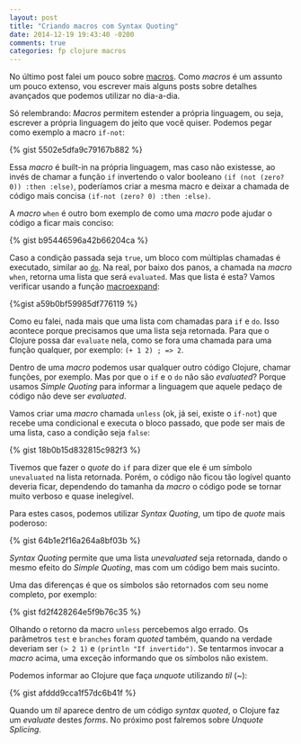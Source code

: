 ```yaml
---
layout: post
title: "Criando macros com Syntax Quoting"
date: 2014-12-19 19:43:40 -0200
comments: true
categories: fp clojure macros
---
```


No último post falei um pouco sobre [macros](http://lucasas.github.io/blog/2014/12/10/pattern-matching-clojure-erlang). Como *macros* é um assunto um pouco extenso, vou escrever mais alguns posts sobre detalhes avançados que podemos utilizar no dia-a-dia. <!-- more -->

Só relembrando: *Macros* permitem estender a própria linguagem, ou seja, escrever a própria linguagem do jeito que você quiser. Podemos pegar como exemplo a macro `if-not`:

{% gist 5502e5dfa9c79167b882 %}

Essa *macro* é built-in na própria linguagem, mas caso não existesse, ao invés de chamar a função `if` invertendo o valor booleano `(if (not (zero? 0)) :then :else)`, poderíamos criar a mesma macro e deixar a chamada de código mais concisa `(if-not (zero? 0) :then :else)`.

A *macro* `when` é outro bom exemplo de como uma *macro* pode ajudar o código a ficar mais conciso:

{% gist b95446596a42b66204ca %}

Caso a condição passada seja `true`, um bloco com múltiplas chamadas é executado, similar ao [`do`](https://clojuredocs.org/clojure.core/do). Na real, por baixo dos panos, a chamada na *macro* `when`, retorna uma lista que será `evaluated`. Mas que lista é esta? Vamos verificar usando a função [macroexpand](https://clojuredocs.org/clojure.core/macroexpand):

{%gist a59b0bf59985df776119 %}

Como eu falei, nada mais que uma lista com chamadas para `if` e `do`. Isso acontece porque precisamos que uma lista seja retornada. Para que o Clojure possa dar `evaluate` nela, como se fora uma chamada para uma função qualquer, por exemplo: `(+ 1 2) ; => 2`.

Dentro de uma *macro* podemos usar qualquer outro código Clojure, chamar funções, por exemplo. Mas por que o `if` e o `do` não são *evaluated*? Porque usamos *Simple Quoting* para informar a linguagem que aquele pedaço de código não deve ser *evaluated*. 

Vamos criar uma *macro* chamada `unless` (ok, já sei, existe o `if-not`) que recebe uma condicional e executa o bloco passado, que pode ser mais de uma lista, caso a condição seja `false`:

{% gist 18b0b15d832815c982f3 %}

Tivemos que fazer o *quote* do `if` para dizer que ele é um símbolo `unevaluated` na lista retornada. Porém, o código não ficou tão logível quanto deveria ficar, dependendo do tamanha da *macro* o código pode se tornar muito verboso e quase inelegível.

Para estes casos, podemos utilizar *Syntax Quoting*, um tipo de *quote* mais poderoso:

{% gist 64b1e2f16a264a8bf03b %}

*Syntax Quoting* permite que uma lista *unevaluated* seja retornada, dando o mesmo efeito do *Simple Quoting*, mas com um código bem mais sucinto. 

Uma das diferenças é que os símbolos são retornados com seu nome completo, por exemplo:

{% gist fd2f428264e5f9b76c35 %}

Olhando o retorno da macro `unless` percebemos algo errado. Os parâmetros `test` e `branches` foram *quoted* também, quando na verdade deveriam ser `(> 2 1)` e `(println "If invertido")`. Se tentarmos invocar a *macro* acima, uma exceção informando que os símbolos não existem.

Podemos informar ao Clojure que faça *unquote* utilizando *til* (~):

{% gist afddd9cca1f57dc6b41f %}

Quando um *til* aparece dentro de um código *syntax quoted*, o Clojure faz um *evaluate* destes *forms*. No próximo post falremos sobre *Unquote Splicing*. 
